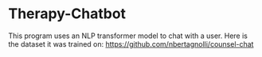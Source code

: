 # Therapy-Chatbot
This program uses an NLP transformer model to chat with a user. 
Here is the dataset it was trained on: https://github.com/nbertagnolli/counsel-chat
